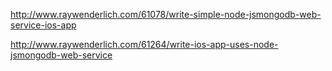 http://www.raywenderlich.com/61078/write-simple-node-jsmongodb-web-service-ios-app


http://www.raywenderlich.com/61264/write-ios-app-uses-node-jsmongodb-web-service